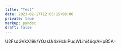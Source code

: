 ```yaml
---
title: "Test"
date: 2023-02-17T12:05:15+08:00
private: true
markup: pandoc
draft: false
---
```

U2FsdGVkX19k/YGasU/4xHckIPuqWLihi46qrAHpB5A=